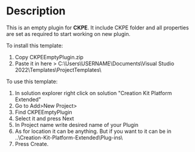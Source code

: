 # Description
This is an empty plugin for **CKPE**.
It include CKPE folder and all properties are set as required to start working on new plugin.

To install this template:
1. Copy CKPEEmptyPlugin.zip
2. Paste it in here > C:\Users\USERNAME\Documents\Visual Studio 2022\Templates\ProjectTemplates\

To use this template:
1. In solution explorer right click on solution "Creation Kit Platform Extended"
2. Go to Add>New Project>
3. Find CKPEEmptyPlugin
4. Select it and press Next
5. In Project name write desired name of your Plugin
6. As for location it can be anything. But if you want to it can be in ..\Creation-Kit-Platform-Extended\Plug-ins\
7. Press Create.
